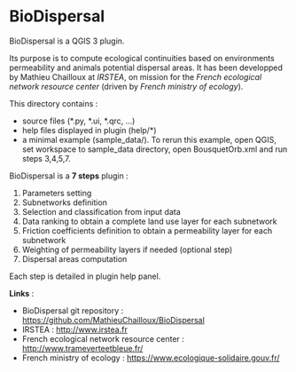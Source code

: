 
# BioDispersal

BioDispersal is a QGIS 3 plugin.

Its purpose is to compute ecological continuities based on environments permeability and animals potential dispersal areas.
It has been developped by Mathieu Chailloux at *IRSTEA*, on mission for the *French ecological network resource center* (driven by *French ministry of ecology*).


This directory contains :
 - source files (*.py, *.ui, *.qrc, ...)
 - help files displayed in plugin (help/*)
 - a minimal example (sample_data/). To rerun this example, open QGIS, set workspace to sample_data directory, open BousquetOrb.xml and run steps 3,4,5,7.
      
BioDispersal is a **7 steps** plugin :
 1. Parameters setting
 2. Subnetworks definition
 3. Selection and classification from input data
 4. Data ranking to obtain a complete land use layer for each subnetwork
 5. Friction coefficients definition to obtain a permeability layer for each subnetwork
 6. Weighting of permeability layers if needed (optional step)
 7. Dispersal areas computation
    
Each step is detailed in plugin help panel.
    
**Links** :
 - BioDispersal git repository : https://github.com/MathieuChailloux/BioDispersal
 - IRSTEA : http://www.irstea.fr
 - French ecological network resource center : http://www.trameverteetbleue.fr/
 - French ministry of ecology : https://www.ecologique-solidaire.gouv.fr/